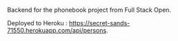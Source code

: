 Backend for the phonebook project from Full Stack Open.

Deployed to Heroku : https://secret-sands-71550.herokuapp.com/api/persons.